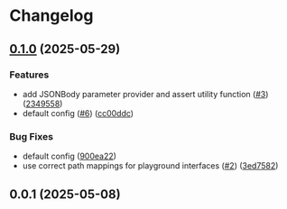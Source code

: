 # Changelog

## [0.1.0](https://github.com/AntelopeJS/api/compare/v0.0.1...v0.1.0) (2025-05-29)

### Features

* add JSONBody parameter provider and assert utility function ([#3](https://github.com/AntelopeJS/api/issues/3)) ([2349558](https://github.com/AntelopeJS/api/commit/23495586ff3618795ce7585a601d0dac5bed5d92))
* default config ([#6](https://github.com/AntelopeJS/api/issues/6)) ([cc00ddc](https://github.com/AntelopeJS/api/commit/cc00ddc8aaee3ba0ad196682a2a3bdd219182b7c))

### Bug Fixes

* default config ([900ea22](https://github.com/AntelopeJS/api/commit/900ea2202589c54ea63a0c3f52e9df40ec217388))
* use correct path mappings for playground interfaces ([#2](https://github.com/AntelopeJS/api/issues/2)) ([3ed7582](https://github.com/AntelopeJS/api/commit/3ed7582d65112adc20ef24cdcdb01a10a9192177))

## 0.0.1 (2025-05-08)
